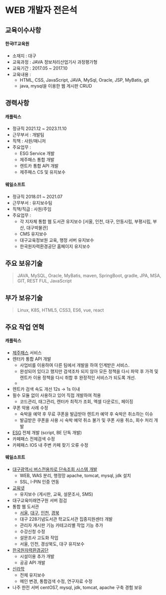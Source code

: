 # WEB 개발자 전은석

## 교육이수사항
#### 한국IT교육원
* 소재지 : 대구
* 교육과정 : JAVA 정보처리산업기사 과정평가형
* 교육기간 : 2017.05 ~ 2017.10
* 교육내용 :
	* HTML, CSS, JavaScript, JAVA, MySql, Oracle, JSP, MyBatis, git
	* java, mysql을 이용한 웹 게시판 CRUD

## 경력사항
#### 캐플릭스
* 정규직 2021.12 ~ 2023.11.10
* 근무부서 : 개발팀
* 직책 : 사원/매니저
* 주요업무 :
	* ESG Service 개발
 	* 제주패스 통합 개발
  	* 렌트카 통합 API 개발
 	* 제주패스 CS 및 유지보수
#### 웨일소프트
* 정규직 2018.01 ~ 2021.07
* 근무부서 : 유지보수팀
* 직책/직급 : 사원/주임
* 주요업무 :
	* 각 지자체 통합 웹 도서관 유지보수
 	  [서울, 인천, 대구, 안동시립, 부평시립, 부산, 대구박물관]
	* CMS 유지보수
 	* 대구교육정보원 교육, 행정 서버 유지보수
	* 한국원자력환경공단 홈페이지 유지보수

## 주요 보유기술
> JAVA, MySQL, Oracle, MyBatis, maven, SpringBoot, gradle, JPA, MSA, GIT, REST FUL, JavaScript
## 부가 보유기술
> Linux, K8S, HTML5, CSS3, ES6, vue, react

## 주요 작업 연혁
#### 캐플릭스
* [제주패스](https://www.jejupass.com) 서비스
* 렌터카 통합 API 개발
  - 사업비를 이용하여 다른 팀에서 개발을 하여 인계받은 서비스.
  - 완성되어 있다고 했지만 검색조차 되지 않아 모든 정책을 다시 파악 후 가격 및 렌트카 이용 정책을 다시 취합 후 완정적인 서비스가 되도록 개선.
  - 
* 렌트카 검색 속도 개선 12s -> 1s 이내
* 필수 모듈 없이 사용하고 있어 직접 개발하여 적용
  - 코드관리, 태그관리, 렌터카 최적가 조회, 엑셀 다운로드, 페이징
* 쿠폰 악용 사례 수정
  - 숙박을 예약 후 무료 쿠폰을 발급받아 렌트카 예약 후 숙박은 취소하는 이슈
  - 발급받은 쿠폰을 사용 시 숙박 예약 취소 불가 및 쿠폰 사용 취소, 회수 처리 개발
* [ESG](https://esg.jejupass.com) 전체 개발 (script, BE 단독 개발)
* 카페패스 전체검색 수정
* 카페패스 IOS 내 주변 카페 찾기 오류 수정

#### 웨일소프트
* [대구광역시 버스전용차로 단속조회 시스템 개발](https://buslane.daegu.go.kr:8443/cartax/index.do)
	* WEB, WAS 분리, 행정망 apache, tomcat, mysql, jdk 설치
	* SSL, I-PIN 인증 연동
* [교육넷](https://www.gyo6.net/teacher/index.do)
	* 유지보수 (게시판, 교육, 설문조사, SMS)
* 대구교육미래연구원 서버 점검
* 통합 웹 도서관
	* [서울](https://lib.sen.go.kr), [대구](https://library.daegu.go.kr), [인천](https://lib.ice.go.kr), [경북](http://www.gbelib.kr)
	* 대구 228기념도서관 학교도서관 집중지원센터 개발
	* 관리자 게시판 기능 카테고리별 작업 기능 추가
	* 수강신청 수정
	* 설문조사 고도화 작업
	* 서울, 인천, 경상북도, 대구 유지보수
* [한국원자력환경공단](https://www.korad.or.kr/korad/index.do)
	* 시설이용 추가 개발
	* 공공 API 개발
* [신라학](http://www.sillahak.kr/index.do)
	* 전체 유지보수
	* 메인 변경, 통합검색 수정, 연구자료 수정
 * 나주 한전 서버 centOS7, mysql, jdk, tomcat, apache 구축 경험 보유
